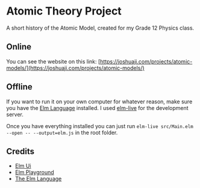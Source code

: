 # Atomic Theory Project

A short history of the Atomic Model, created for my Grade 12 Physics class.

## Online

You can see the website on this link: [https://joshuaji.com/projects/atomic-models/](https://joshuaji.com/projects/atomic-models/)

## Offline

If you want to run it on your own computer for whatever reason, make sure you have the [Elm Language](https://elm-lang.org/) installed. I used [elm-live](https://www.elm-live.com/) for the development server.

Once you have everything installed you can just run `elm-live src/Main.elm --open -- --output=elm.js` in the root folder.

## Credits

- [Elm Ui](https://github.com/mdgriffith/elm-ui)
- [Elm Playground](https://github.com/evancz/elm-playground)
- [The Elm Language](https://elm-lang.org/)
